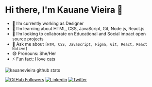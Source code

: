 # Hi there, I'm Kauane Vieira 👋

- 🔭 I’m currently working as Designer
- 🌱 I’m learning about HTML, CSS, JavaScript, Git, Node.js, React.js
- 👯 I’m looking to collaborate on Educational and Social impact open source projects
- 💬 Ask me about `[HTM, CSS, JavaScript, Figma, Git, React, React Native]` 
- 😄 Pronouns: She/Her
- ⚡ Fun fact: I love cats


![kauanevieira github stats](https://github-readme-stats.vercel.app/api?username=kauanevieira&show_icons=true&theme=radical)

[![GitHub Followers](https://img.shields.io/github/followers/kauanevieira?style=flat&labelColor=0D0D0D&logo=Github&Color=white)](https://github.com/kauanevieira)
[![Linkedin](https://img.shields.io/badge/-LinkedIn-060606?style=flat&labelColor=0D0D0D&logo=Linkedin&Color=white)](https://www.linkedin.com/in/kauane-luzia-vieira-oliveira-941170164/)
[![Twitter](https://img.shields.io/badge/-Twitter-060606?style=flat&labelColor=0D0D0D&logo=Twitter&Color=white)](https://twitter.com/kauksv)
